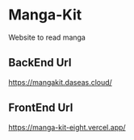 # Manga-Kit
Website to read manga

## BackEnd Url
https://mangakit.daseas.cloud/

## FrontEnd Url
https://manga-kit-eight.vercel.app/
